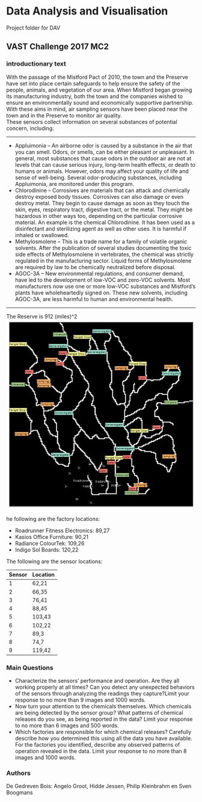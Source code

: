 # Data Analysis and Visualisation
Project folder for DAV 
## VAST Challenge 2017 MC2
### introductionary text

With the passage of the Mistford Pact of 2010, the town and the Preserve have set into place certain safeguards to help ensure the safety of the people, animals, and vegetation of our area.  When Mistford began growing its manufacturing industry, both the town and the companies wished to ensure an environmentally sound and economically supportive partnership.  With these aims in mind, air sampling sensors have been placed near the town and in the Preserve to monitor air quality.  
These sensors collect information on several substances of potential concern, including:


----

- Appluimonia – An airborne odor is caused by a substance in the air that you can smell. Odors, or smells, can be either pleasant or unpleasant. In general, most substances that cause odors in the outdoor air are not at levels that can cause serious injury, long-term health effects, or death to humans or animals. However, odors may affect your quality of life and sense of well-being. Several odor-producing substances, including Appluimonia, are monitored under this program.   
- Chlorodinine – Corrosives are materials that can attack and chemically destroy exposed body tissues. Corrosives can also damage or even destroy metal. They begin to cause damage as soon as they touch the skin, eyes, respiratory tract, digestive tract, or the metal. They might be hazardous in other ways too, depending on the particular corrosive material. An example is the chemical Chlorodinine. It has been used as a disinfectant and sterilizing agent as well as other uses. It is harmful if inhaled or swallowed.
- Methylosmolene – This is a trade name for a family of volatile organic solvents. After the publication of several studies documenting the toxic side effects of Methylosmolene in vertebrates, the chemical was strictly regulated in the manufacturing sector. Liquid forms of Methylosmolene are required by law to be chemically neutralized before disposal.
- AGOC-3A – New environmental regulations, and consumer demand, have led to the development of low-VOC and zero-VOC solvents. Most manufacturers now use one or more low-VOC substances and Mistford’s plants have wholeheartedly signed on. These new solvents, including AGOC-3A, are less harmful to human and environmental health.

----
The Reserve is 
912 (miles)^2
![alt text](Angelo/data/MapLargeLabels.jpg "Reserve map")

he following are the factory locations:
- Roadrunner Fitness Electronics: 89,27
- Kasios Office Furniture: 90,21
- Radiance ColourTek: 109,26
- Indigo Sol Boards: 120,22

The following are the sensor locations:


Sensor | Location
--- | ---
1 | 62,21
2 |	66,35
3 | 76,41
4 |	88,45
5 |	103,43
6 |	102,22
7 |	89,3
8 |	74,7
9 |	119,42


### Main Questions

- Characterize the sensors’ performance and operation. Are they all working properly at all times? Can you detect any unexpected behaviors of the sensors through analyzing the readings they capture?Limit your response to no more than 9 images and 1000 words.
- Now turn your attention to the chemicals themselves. Which chemicals are being detected by the sensor group? What patterns of chemical releases do you see, as being reported in the data? Limit your response to no more than 6 images and 500 words.
- Which factories are responsible for which chemical releases? Carefully describe how you determined this using all the data you have available. For the factories you identified, describe any observed patterns of operation revealed in the data. Limit your response to no more than 8 images and 1000 words.

### Authors
De Gedreven Bois:
Angelo Groot, Hidde Jessen, Philip Kleinbrahm en Sven Boogmans
